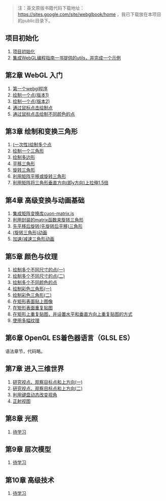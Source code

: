 > 注：英文原版书籍代码下载地址：https://sites.google.com/site/webglbook/home ，我已下载放在本项目的public目录下。

##  项目初始化

1. [项目初始化](https://github.com/gisnotes/vite-vue3-webgl/commit/02f91301332b8fdc5791c5015798134968841fb7)
2. [集成WebGL编程指南一书提供的utils，并完成一个示例](https://github.com/gisnotes/vite-vue3-webgl/commit/1390a16c6a7c4d9c881aea643a617b821527418d)

## 第2章 WebGL 入门

1. [第一个webgl程序](https://github.com/gisnotes/vite-vue3-webgl/blob/main/src/views/chapter02/HelloCanvas.vue)
2. [绘制一个点(版本1)](https://github.com/gisnotes/vite-vue3-webgl/blob/main/src/views/chapter02/HelloPoint1.vue)
3. [绘制一个点(版本2)](https://github.com/gisnotes/vite-vue3-webgl/blob/main/src/views/chapter02/HelloPoint2.vue)
4. [通过鼠标点击绘制点](https://github.com/gisnotes/vite-vue3-webgl/blob/main/src/views/chapter02/ClickedPoints.vue)
5. [通过鼠标点击绘制不同颜色的点](https://github.com/gisnotes/vite-vue3-webgl/blob/main/src/views/chapter02/ColoredPoints.vue)

## 第3章 绘制和变换三角形

1. [(一次性)绘制多个点](https://github.com/gisnotes/vite-vue3-webgl/blob/main/src/views/chapter03/MultiPoint.vue)
2. [绘制一个三角形](https://github.com/gisnotes/vite-vue3-webgl/blob/main/src/views/chapter03/HelloTriangle.vue)
3. [绘制多边形](https://github.com/gisnotes/vite-vue3-webgl/blob/main/src/views/chapter03/HelloQuad.vue)
4. [平移三角形](https://github.com/gisnotes/vite-vue3-webgl/blob/main/src/views/chapter03/TranslateTriangle.vue)
5. [旋转三角形](https://github.com/gisnotes/vite-vue3-webgl/blob/main/src/views/chapter03/RotatedTriangle.vue)
6. [利用矩阵平移或旋转三角形](https://github.com/gisnotes/vite-vue3-webgl/blob/main/src/views/chapter03/TranslateRotatedTriangleMatrix.vue)
7. [利用矩阵将三角形垂直方向(即y方向)上拉伸1.5倍](https://github.com/gisnotes/vite-vue3-webgl/blob/main/src/views/chapter03/ScaledTriangleMatrix.vue)

## 第4章 高级变换与动画基础

1. [集成矩阵变换库cuon-matrix.js](https://github.com/gisnotes/vite-vue3-webgl/commit/da027fbeb019a5e17c593b32ca649b5b71ef8952)
2. [利用封装的matrix函数来旋转三角形](https://github.com/gisnotes/vite-vue3-webgl/blob/main/src/views/chapter04/RotatedTriangle_Matrix4.vue)
3. [先平移后旋转(先旋转后平移)三角形](https://github.com/gisnotes/vite-vue3-webgl/blob/main/src/views/chapter04/RotatedTranslatedTriangle.vue)
4. [(旋转三角形)动画](https://github.com/gisnotes/vite-vue3-webgl/blob/main/src/views/chapter04/RotatingTriangle.vue)
4. [加速/减速三角形动画](https://github.com/gisnotes/vite-vue3-webgl/blob/main/src/views/chapter04/RotatingTriangle_withButtons.vue)

## 第5章 颜色与纹理

1. [绘制多个不同尺寸的点(一)](https://github.com/gisnotes/vite-vue3-webgl/blob/main/src/views/chapter05/MultiAttributeSize.vue)
2. [绘制多个不同尺寸的点(二)](https://github.com/gisnotes/vite-vue3-webgl/blob/main/src/views/chapter05/MultiAttributeSize_Interleaved.vue)
3. [绘制多个不同颜色的点](https://github.com/gisnotes/vite-vue3-webgl/blob/main/src/views/chapter05/MultiAttributeColor.vue)
4. [绘制彩色三角形(一)](https://github.com/gisnotes/vite-vue3-webgl/blob/main/src/views/chapter05/ColoredTriangle.vue)
5. [绘制彩色三角形(二)](https://github.com/gisnotes/vite-vue3-webgl/blob/main/src/views/chapter05/HelloTriangle_FragCoord.vue)
6. [在矩形表面贴上图像](https://github.com/gisnotes/vite-vue3-webgl/blob/main/src/views/chapter05/TexturedQuad.vue)
7. [在矩形表面重复贴图](https://github.com/gisnotes/vite-vue3-webgl/blob/main/src/views/chapter05/TexturedQuad_Repeat.vue)
8. [在矩形上重复贴图，并设置水平和垂直方向上重复贴图的方式](https://github.com/gisnotes/vite-vue3-webgl/blob/main/src/views/chapter05/TexturedQuad_Clamp_Mirror.vue)
9. [使用多幅纹理](https://github.com/gisnotes/vite-vue3-webgl/blob/main/src/views/chapter05/MultiTexture.vue)

## 第6章 OpenGL ES着色器语言（GLSL ES）
语法章节，代码略。

## 第7章 进入三维世界

1. [研究视点、观察目标点和上方向(一)](https://github.com/gisnotes/vite-vue3-webgl/blob/main/src/views/chapter07/LookAtTriangles.vue)
2. [研究视点、观察目标点和上方向(二)](https://github.com/gisnotes/vite-vue3-webgl/blob/main/src/views/chapter07/LookAtRotatedTriangles.vue)
3. [利用键盘动态改变视角](https://github.com/gisnotes/vite-vue3-webgl/blob/main/src/views/chapter07/LookAtTrianglesWithKeys.vue)
4. [正射视图](https://github.com/gisnotes/vite-vue3-webgl/blob/main/src/views/chapter07/OrthoView.vue)

## 第8章 光照

1. [待学习]()

## 第9章 层次模型

1. [待学习]()

## 第10章 高级技术

1. [待学习]()
